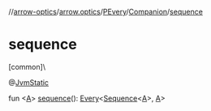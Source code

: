//[arrow-optics](../../../../index.md)/[arrow.optics](../../index.md)/[PEvery](../index.md)/[Companion](index.md)/[sequence](sequence.md)

# sequence

[common]\

@[JvmStatic](https://kotlinlang.org/api/latest/jvm/stdlib/kotlin.jvm/-jvm-static/index.html)

fun &lt;[A](sequence.md)&gt; [sequence](sequence.md)(): [Every](../../index.md#176863642%2FClasslikes%2F-617900156)&lt;[Sequence](https://kotlinlang.org/api/latest/jvm/stdlib/kotlin.sequences/-sequence/index.html)&lt;[A](sequence.md)&gt;, [A](sequence.md)&gt;
